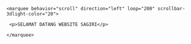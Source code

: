 


    <marquee behavior="scroll" direction="left" loop="200" scrollbar-3dlight-color="20">

     <p>SELAMAT DATANG WEBSITE SAGIRI</p>

    </marquee>
